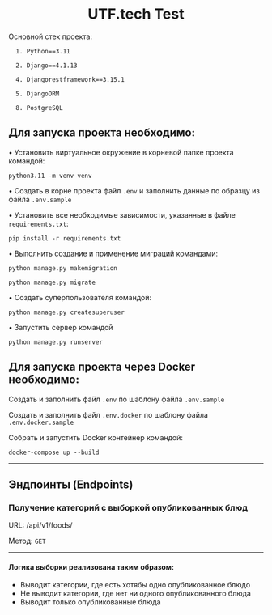 <h1 align="center">UTF.tech Test</h1> 
  
 Основной стек проекта:
  
      1. Python==3.11
      
      2. Django==4.1.13

      4. Djangorestframework==3.15.1

      5. DjangoORM
      
      8. PostgreSQL

<h2 align="left">Для запуска проекта необходимо:</h2>
  
• Установить виртуальное окружение в корневой папке проекта командой:
```shell
python3.11 -m venv venv
```

• Создать в корне проекта файл ```.env``` и заполнить данные по образцу из файла ```.env.sample```

• Установить все необходимые зависимости, указанные в файле ```requirements.txt```:
```shell
pip install -r requirements.txt
```
• Выполнить создание и применение миграций командами:
```shell
python manage.py makemigration
```
```shell
python manage.py migrate
```
   
• Создать суперпользователя командой:
```shell
python manage.py createsuperuser
```

• Запустить сервер командой
```shell
python manage.py runserver
```

<h2 align="left">Для запуска проекта через Docker необходимо:</h2>

Создать и заполнить файл ```.env``` по шаблону файла ```.env.sample```

Создать и заполнить файл ```.env.docker``` по шаблону файла ```.env.docker.sample```

Cобрать и запустить Docker контейнер командой:
```shell
docker-compose up --build
```
________________________________________
## Эндпоинты (Endpoints)

### Получение категорий с выборкой опубликованных блюд

URL: /api/v1/foods/

Метод: ```GET```
________________________________________
#### Логика выборки реализована таким образом:
- Выводит категории, где есть хотябы одно опубликованное блюдо
- Не выводит категории, где нет ни одного опубликованного блюда
- Выводит только опубликованные блюда

